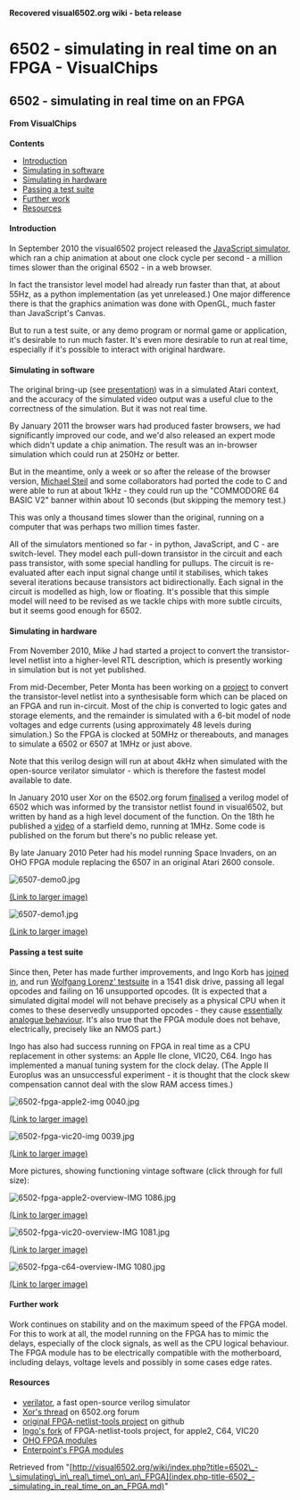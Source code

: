 **Recovered visual6502.org wiki - beta release**

# 6502 - simulating in real time on an FPGA - VisualChips

## 6502 - simulating in real time on an FPGA

#### From VisualChips
**Contents**

- [Introduction](#introduction)
- [Simulating in software](#simulating-in-software)
- [Simulating in hardware](#simulating-in-hardware)
- [Passing a test suite](#passing-a-test-suite)
- [Further work](#further-work)
- [Resources](#resources)

#### Introduction

In September 2010 the visual6502 project released the [JavaScript simulator](http://www.visual6502.org/JSSim/expert.html?steps=10), which ran a chip animation at about one clock cycle per second - a million times slower than the original 6502 - in a web browser.

In fact the transistor level model had already run faster than that, at about 55Hz, as a python implementation (as yet unreleased.) One major difference there is that the graphics animation was done with OpenGL, much faster than JavaScript's Canvas.

But to run a test suite, or any demo program or normal game or application, it's desirable to run much faster. It's even more desirable to run at real time, especially if it's possible to interact with original hardware.

#### Simulating in software

The original bring-up (see [presentation](http://visual6502.org/downloads.html)) was in a simulated Atari context, and the accuracy of the simulated video output was a useful clue to the correctness of the simulation. But it was not real time.

By January 2011 the browser wars had produced faster browsers, we had significantly improved our code, and we'd also released an expert mode which didn't update a chip animation. The result was an in-browser simulation which could run at 250Hz or better.

But in the meantime, only a week or so after the release of the browser version, [Michael Steil](http://www.pagetable.com/?p=517) and some collaborators had ported the code to C and were able to run at about 1kHz - they could run up the "COMMODORE 64 BASIC V2" banner within about 10 seconds (but skipping the memory test.)

This was only a thousand times slower than the original, running on a computer that was perhaps two million times faster.

All of the simulators mentioned so far - in python, JavaScript, and C - are switch-level. They model each pull-down transistor in the circuit and each pass transistor, with some special handling for pullups. The circuit is re-evaluated after each input signal change until it stabilises, which takes several iterations because transistors act bidirectionally. Each signal in the circuit is modelled as high, low or floating.  It's possible that this simple model will need to be revised as we tackle chips with more subtle circuits, but it seems good enough for 6502.

#### Simulating in hardware

From November 2010, Mike J had started a project to convert the transistor-level netlist into a higher-level RTL description, which is presently working in simulation but is not yet published.

From mid-December, Peter Monta has been working on a [project](https://github.com/pmonta/FPGA-netlist-tools) to convert the transistor-level netlist into a synthesisable form which can be placed on an FPGA and run in-circuit.  Most of the chip is converted to logic gates and storage elements, and the remainder is simulated with a 6-bit model of node voltages and edge currents (using approximately 48 levels during simulation.) So the FPGA is clocked at 50MHz or thereabouts, and manages to simulate a 6502 or 6507 at 1MHz or just above.

Note that this verilog design will run at about 4kHz when simulated with the open-source verilator simulator - which is therefore the fastest model available to date.

In January 2010 user Xor on the 6502.org forum [finalised](http://forum.6502.org/viewtopic.php?t=1747) a verilog model of 6502 which was informed by the transistor netlist found in visual6502, but written by hand as a high level document of the function. On the 18th he published a [video](http://youtu.be/b7O7QJsaHHk) of a starfield demo, running at 1MHz. Some code is published on the forum but there's no public release yet.

By late January 2010 Peter had his model running Space Invaders, on an OHO FPGA module replacing the 6507 in an original Atari 2600 console.

![6507-demo0.jpg](images/thumb/f/f6/6507-demo0.jpg/640px-6507-demo0.jpg)

[(Link to larger image)](index.php-title-File-6507-demo0.jpg.md)

![6507-demo1.jpg](images/thumb/c/c9/6507-demo1.jpg/640px-6507-demo1.jpg)

[(Link to larger image)](index.php-title-File-6507-demo1.jpg.md)

#### Passing a test suite

Since then, Peter has made further improvements, and Ingo Korb has [joined in](https://github.com/ikorb/FPGA-netlist-tools), and run [Wolfgang Lorenz' testsuite](index.php-title-6502TestPrograms.md) in a 1541 disk drive, passing all legal opcodes and failing on 16 unsupported opcodes.  (It is expected that a simulated digital model will not behave precisely as a physical CPU when it comes to these deservedly unsupported opcodes - they cause [essentially analogue behaviour](index.php-title-6502_Opcode_8B_~XAA~_ANE~.md). It's also true that the FPGA module does not behave, electrically, precisely like an NMOS part.)

Ingo has also had success running on FPGA in real time as a CPU replacement in other systems: an Apple IIe clone, VIC20, C64. Ingo has implemented a manual tuning system for the clock delay. (The Apple II Europlus was an unsuccessful experiment - it is thought that the clock skew compensation cannot deal with the slow RAM access times.)

![6502-fpga-apple2-img 0040.jpg](images/thumb/6/6e/6502-fpga-apple2-img_0040.jpg/640px-6502-fpga-apple2-img_0040.jpg)

[(Link to larger image)](index.php-title-File-6502-fpga-apple2-img_0040.jpg.md)

![6502-fpga-vic20-img 0039.jpg](images/thumb/7/70/6502-fpga-vic20-img_0039.jpg/640px-6502-fpga-vic20-img_0039.jpg)

[(Link to larger image)](index.php-title-File-6502-fpga-vic20-img_0039.jpg.md)

More pictures, showing functioning vintage software (click through for full size):

![6502-fpga-apple2-overview-IMG 1086.jpg](images/thumb/b/b2/6502-fpga-apple2-overview-IMG_1086.jpg/240px-6502-fpga-apple2-overview-IMG_1086.jpg)

[(Link to larger image)](index.php-title-File-6502-fpga-apple2-overview-IMG_1086.jpg.md)

![6502-fpga-vic20-overview-IMG 1081.jpg](images/thumb/c/c3/6502-fpga-vic20-overview-IMG_1081.jpg/240px-6502-fpga-vic20-overview-IMG_1081.jpg)

[(Link to larger image)](index.php-title-File-6502-fpga-vic20-overview-IMG_1081.jpg.md)

![6502-fpga-c64-overview-IMG 1080.jpg](images/thumb/3/37/6502-fpga-c64-overview-IMG_1080.jpg/240px-6502-fpga-c64-overview-IMG_1080.jpg)

[(Link to larger image)](index.php-title-File-6502-fpga-c64-overview-IMG_1080.jpg.md)

#### Further work

Work continues on stability and on the maximum speed of the FPGA model. For this to work at all, the model running on the FPGA has to mimic the delays, especially of the clock signals, as well as the CPU logical behaviour.  The FPGA module has to be electrically compatible with the motherboard, including delays, voltage levels and possibly in some cases edge rates.

#### Resources

- [verilator](http://www.veripool.org/wiki/verilator), a fast open-source verilog simulator
- [Xor's thread](http://forum.6502.org/viewtopic.php?t=1747) on 6502.org forum
- [original FPGA-netlist-tools project](https://github.com/pmonta/FPGA-netlist-tools) on github
- [Ingo's fork](https://github.com/ikorb/FPGA-netlist-tools) of FPGA-netlist-tools project, for apple2, C64, VIC20
- [OHO FPGA modules](http://www.google.co.uk/search?q=GODIL40_XC3S250E)
- [Enterpoint's FPGA modules](http://enterpoint.co.uk/shop/en/48-craignell1.html)

Retrieved from "[http://visual6502.org/wiki/index.php?title=6502\_-\_simulating\_in\_real\_time\_on\_an\_FPGA](index.php-title-6502_-_simulating_in_real_time_on_an_FPGA.md)"

